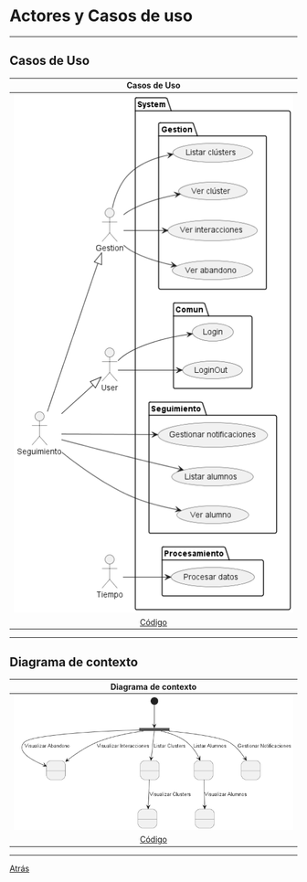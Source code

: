 # Actores y Casos de uso
<hr>

## Casos de Uso

<div align="center">

|Casos de Uso 
|:-:
|![](images/CasosDeUso.png)
|[Código](CasosDeUso.puml)

</div>

<hr>

## Diagrama de contexto

<div align="center">

|Diagrama de contexto
|:-:
|![](images/Contexto.png)
|[Código](diagramaContexto.puml)

</div>

<hr>

[Atrás](../readme.md)